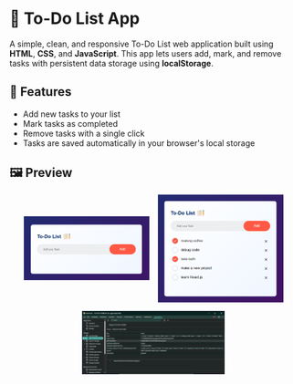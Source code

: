 # 📝 To-Do List App

A simple, clean, and responsive To-Do List web application built using **HTML**, **CSS**, and **JavaScript**. This app lets users add, mark, and remove tasks with persistent data storage using **localStorage**.

## 🚀 Features

- Add new tasks to your list
- Mark tasks as completed
- Remove tasks with a single click
- Tasks are saved automatically in your browser's local storage

## 🖼 Preview 

<div style="display: flex; gap: 15px; flex-wrap: wrap; justify-content: center; align-items: center;">
  <img src="look/blank.png" style="width: 220px;" />
  <img src="look/demo.png" style="width: 220px;" />
  <img src="look/storeData.png" style="width: 250px;" />
</div>




